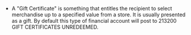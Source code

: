 - A "Gift Certificate" is something that entitles the recipient to select merchandise up to a specified value from a store. It is usually presented as a gift. By default this type of financial account will post to 213200 GIFT CERTIFICATES UNREDEEMED.